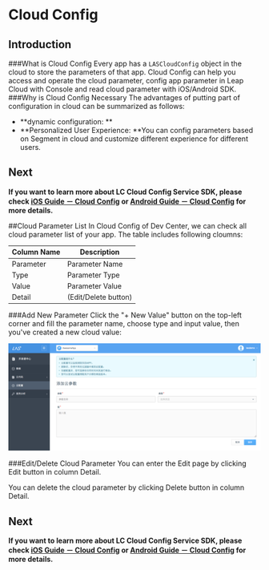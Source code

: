 # Cloud Config
## Introduction
###What is Cloud Config
Every app has a `LASCloudConfig` object in the cloud to store the parameters of that app. Cloud Config can help you access and operate the cloud parameter, config app parameter in Leap Cloud with Console and read cloud parameter with iOS/Android SDK.
###Why is Cloud Config Necessary
The advantages of putting part of configuration in cloud can be summarized as follows:

* **dynamic configuration: **
* **Personalized User Experience: **You can config parameters based on Segment in cloud and customize different experience for different users.

## Next

**If you want to learn more about LC Cloud Config Service SDK, please check [iOS Guide － Cloud Config](LAS_DOCS_GUIDE_LINK_PLACEHOLDER_IOS#CLOUD_CONFIG_EN) or [Android Guide － Cloud Config](LAS_DOCS_GUIDE_LINK_PLACEHOLDER_ANDROID#CLOUD_CONFIG_EN) for more details.**

##Cloud Parameter List
In Cloud Config of Dev Center, we can check all cloud parameter list of your app. The table includes following cloumns:

Column Name|Description
-------|-------
Parameter|Parameter Name
Type|Parameter Type
Value|Parameter Value
Detail|(Edit/Delete button)

###Add New Parameter
Click the "+ New Value" button on the top-left corner and fill the parameter name, choose type and input value, then you've created a new cloud value:

![imgCFAddConfig.png](../../../images/imgCFAddConfig.png)

###Edit/Delete Cloud Parameter
You can enter the Edit page by clicking Edit button in column Detail.

You can delete the cloud parameter by clicking Delete button in column Detail.

## Next

**If you want to learn more about LC Cloud Config Service SDK, please check [iOS Guide － Cloud Config](LAS_DOCS_GUIDE_LINK_PLACEHOLDER_IOS#CLOUD_CONFIG_EN) or [Android Guide － Cloud Config](LAS_DOCS_GUIDE_LINK_PLACEHOLDER_ANDROID#CLOUD_CONFIG_EN) for more details.**
